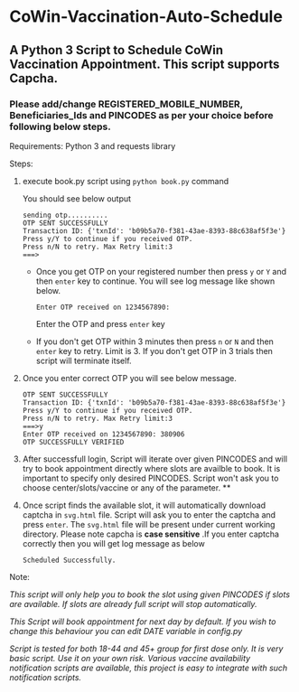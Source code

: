 # CoWin-Vaccination-Auto-Schedule
## A Python 3 Script to Schedule CoWin Vaccination Appointment. This script supports Capcha.  

### Please add/change REGISTERED_MOBILE_NUMBER, Beneficiaries_Ids and PINCODES as per your choice before following below steps.

Requirements:
Python 3 and requests library


Steps:

1. execute book.py script using ```python book.py``` command

    You should see below output
    ```
    sending otp..........
    OTP SENT SUCCESSFULLY
    Transaction ID: {'txnId': 'b09b5a70-f381-43ae-8393-88c638af5f3e'}
    Press y/Y to continue if you received OTP.
    Press n/N to retry. Max Retry limit:3
    ===>
    ```  

      -  Once you get OTP on your registered number then press ```y``` or ```Y``` and then ```enter``` key to continue.
          You will see log message like shown below.

          ```
          Enter OTP received on 1234567890: 
          ```

          Enter the OTP and press ```enter``` key

      -   If you don't get OTP within 3 minutes then press ```n``` or ```N``` and then ```enter``` key to retry. Limit is 3. If you don't get OTP in 3 trials then script will terminate itself.

2.  Once you enter correct OTP you will see below message.

    ```sending otp..........
    OTP SENT SUCCESSFULLY
    Transaction ID: {'txnId': 'b09b5a70-f381-43ae-8393-88c638af5f3e'}
    Press y/Y to continue if you received OTP.
    Press n/N to retry. Max Retry limit:3
    ===>y      
    Enter OTP received on 1234567890: 380906
    OTP SUCCESSFULLY VERIFIED
    ```
3.  After successfull login, Script will iterate over given PINCODES and will try to book appointment directly where slots are availble to book. It is important to specify only desired PINCODES. Script won't ask you to choose center/slots/vaccine or any of the parameter. **
4.  Once script finds the available slot, it will automatically download captcha in ```svg.html``` file. Script will ask you to enter the captcha and press ```enter```. The ```svg.html``` file will be present under current working directory. Please note capcha is **case sensitive** .If you enter captcha correctly then you will get log message as below 

    ```Scheduled Successfully.``` 
    
    
Note: 

*This script will only help you to book the slot using given PINCODES if slots are available. If slots are already full script will stop automatically.*

*This Script will book appointment for next day by default. If you wish to change this behaviour you can edit DATE variable in config.py*

*Script is tested for both 18-44 and 45+ group for first dose only. It is very basic script. Use it on your own risk. Various vaccine availability notification scripts are available, this project is easy to integrate with such notification scripts.*   
